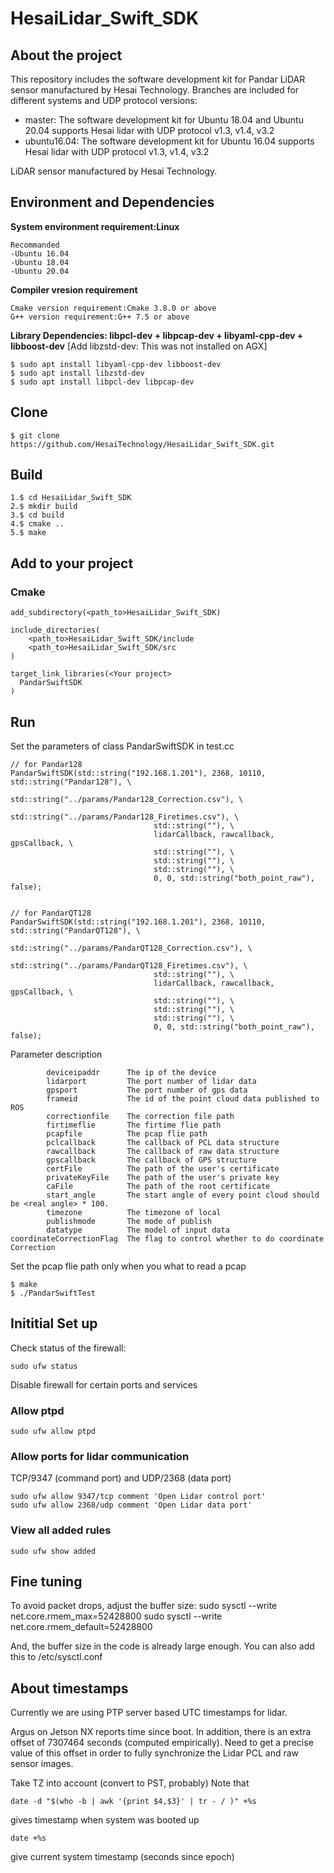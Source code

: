 # HesaiLidar_Swift_SDK
## About the project
This repository includes the software development kit for Pandar LiDAR sensor manufactured by Hesai Technology. Branches are included for different systems and UDP protocol versions:
* master: The software development kit for Ubuntu 18.04 and Ubuntu 20.04 supports Hesai lidar with UDP protocol v1.3, v1.4, v3.2 
* ubuntu16.04: The software development kit for Ubuntu 16.04 supports Hesai lidar with UDP protocol v1.3, v1.4, v3.2  

LiDAR sensor manufactured by Hesai Technology.
## Environment and Dependencies

**System environment requirement:Linux**
```
Recommanded
-Ubuntu 16.04
-Ubuntu 18.04
-Ubuntu 20.04
```

**Compiler vresion requirement**
```
Cmake version requirement:Cmake 3.8.0 or above
G++ version requirement:G++ 7.5 or above
```
**Library Dependencies: libpcl-dev + libpcap-dev + libyaml-cpp-dev + libboost-dev**
[Add libzstd-dev: This was not installed on AGX]
```
$ sudo apt install libyaml-cpp-dev libboost-dev
$ sudo apt install libzstd-dev
$ sudo apt install libpcl-dev libpcap-dev
```

## Clone
```
$ git clone https://github.com/HesaiTechnology/HesaiLidar_Swift_SDK.git
```

## Build
```
1.$ cd HesaiLidar_Swift_SDK
2.$ mkdir build
3.$ cd build
4.$ cmake ..
5.$ make
```

## Add to your project
### Cmake
```
add_subdirectory(<path_to>HesaiLidar_Swift_SDK)

include_directories(
	<path_to>HesaiLidar_Swift_SDK/include
	<path_to>HesaiLidar_Swift_SDK/src
)

target_link_libraries(<Your project>
  PandarSwiftSDK
)
```

## Run

Set the parameters of class PandarSwiftSDK in test.cc
```
// for Pandar128
PandarSwiftSDK(std::string("192.168.1.201"), 2368, 10110, std::string("Pandar128"), \
                                std::string("../params/Pandar128_Correction.csv"), \
                                std::string("../params/Pandar128_Firetimes.csv"), \
                                std::string(""), \
                                lidarCallback, rawcallback, gpsCallback, \
                                std::string(""), \
                                std::string(""), \
                                std::string(""), \
                                0, 0, std::string("both_point_raw"), false);


// for PandarQT128
PandarSwiftSDK(std::string("192.168.1.201"), 2368, 10110, std::string("PandarQT128"), \
                                std::string("../params/PandarQT128_Correction.csv"), \
                                std::string("../params/PandarQT128_Firetimes.csv"), \
                                std::string(""), \
                                lidarCallback, rawcallback, gpsCallback, \
                                std::string(""), \
                                std::string(""), \
                                std::string(""), \
                                0, 0, std::string("both_point_raw"), false);

```
Parameter description
```
        deviceipaddr  	  The ip of the device
        lidarport 	      The port number of lidar data
        gpsport           The port number of gps data
        frameid           The id of the point cloud data published to ROS
        correctionfile    The correction file path
        firtimeflie       The firtime flie path
        pcapfile          The pcap flie path
        pclcallback       The callback of PCL data structure
        rawcallback       The callback of raw data structure
        gpscallback       The callback of GPS structure
        certFile          The path of the user's certificate
        privateKeyFile    The path of the user's private key
        caFile            The path of the root certificate
        start_angle       The start angle of every point cloud should be <real angle> * 100.
        timezone          The timezone of local
        publishmode       The mode of publish
        datatype          The model of input data
coordinateCorrectionFlag  The flag to control whether to do coordinate Correction

```
Set the pcap flie path only when you what to read a pcap
```
$ make 
$ ./PandarSwiftTest
```

## Inititial Set up
Check status of the firewall:
```
sudo ufw status
```

Disable firewall for certain ports and services
### Allow ptpd
```
sudo ufw allow ptpd
```

### Allow ports for lidar communication
TCP/9347 (command port) and UDP/2368 (data port)
```
sudo ufw allow 9347/tcp comment 'Open Lidar control port'
sudo ufw allow 2368/udp comment 'Open Lidar data port'
```

### View all added rules
```
sudo ufw show added
```



## Fine tuning
To avoid packet drops, adjust the buffer size:
sudo sysctl --write net.core.rmem_max=52428800
sudo sysctl --write net.core.rmem_default=52428800

And, the buffer size in the code is already large enough.
You can also add this to /etc/sysctl.conf

## About timestamps
Currently we are using PTP server based UTC timestamps for lidar.

Argus on Jetson NX reports time since boot.  In addition, there is an extra offset of 7307464 seconds
(computed empirically). Need to get a precise value of this offset in order to fully synchronize the
Lidar PCL and raw sensor images.

Take TZ into account (convert to PST, probably)
Note that 
```
date -d "$(who -b | awk '{print $4,$3}' | tr - / )" +%s
```
gives timestamp when system was booted up

```
date +%s
```
give current system timestamp (seconds since epoch)
